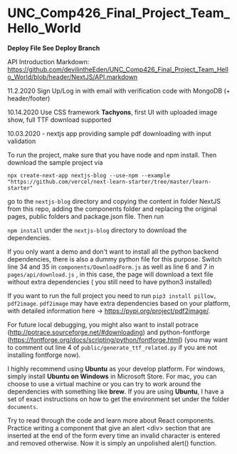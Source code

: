 # UNC_Comp426_Final_Project_Team_Hello_World

**Deploy File See Deploy Branch**

API Introduction Markdown: https://github.com/devilintheEden/UNC_Comp426_Final_Project_Team_Hello_World/blob/header/NextJS/API.markdown

11.2.2020 Sign Up/Log in with email with verification code with MongoDB (+ header/footer)

10.14.2020 Use CSS framework **Tachyons**, first UI with uploaded image show, full TTF download supported 

10.03.2020 - nextjs app providing sample pdf downloading with input validation

To run the project, make sure that you have node and npm install. Then download the sample project via

```
npx create-next-app nextjs-blog --use-npm --example "https://github.com/vercel/next-learn-starter/tree/master/learn-starter"
```

go to the `nextjs-blog` directory and copying the content in folder NextJS from this repo, adding the components folder and replacing the original pages, public folders and package.json file. Then run 

`npm install` under the `nextjs-blog` directory to download the dependencies.

If you only want a demo and don't want to install all the python backend dependencies, there is also a dummy python file for this purpose. Switch line 34 and 35 in `components/DownloadForm.js` as well as line 6 and 7 in `pages/api/download.js` , in this case, the page will download a text file without extra dependencies ( you still need to have python3 installed)

If you want to run the full project you need to run `pip3 install pillow, pdf2image`. `pdf2image` may have extra dependencies based on your platform, with detailed information here -> https://pypi.org/project/pdf2image/.

For future local debugging, you might also want to install potrace (http://potrace.sourceforge.net/#downloading) and python-fontforge (https://fontforge.org/docs/scripting/python/fontforge.html) (you may want to comment out line 4 of `public/generate_ttf_related.py` if you are not installing fontforge now).

I highly recommend using **Ubuntu** as your develop platform. For windows, simply install **Ubuntu on Windows** in Microsoft Store. For mac, you can choose to use a virtual machine or you can try to work around the dependencies with something like **brew**. If you are using **Ubuntu**, I have a set of exact instructions on how to get the environment set under the folder `documents`.

Try to read through the code and learn more about React components.  Practice writing a component that give an alert \<div> section that are inserted at the end of the form every time an invalid character is entered and removed otherwise. Now it is simply an unpolished alert() function.

